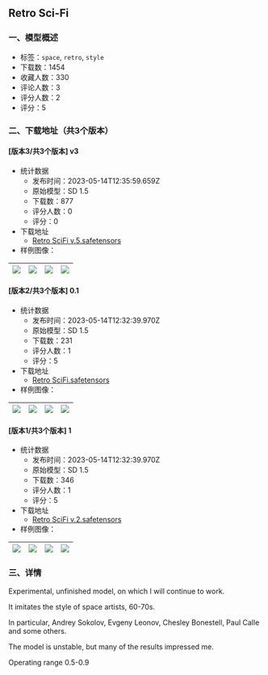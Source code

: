 ## Retro Sci-Fi
### 一、模型概述

- 标签：`space`, `retro`, `style`
- 下载数：1454
- 收藏人数：330
- 评论人数：3
- 评分人数：2
- 评分：5

### 二、下载地址（共3个版本）

#### [版本3/共3个版本] v3

- 统计数据
  - 发布时间：2023-05-14T12:35:59.659Z
  - 原始模型：SD 1.5
  - 下载数：877
  - 评分人数：0
  - 评分：0
- 下载地址
  - [Retro SciFi v.5.safetensors](https://civitai.com/api/download/models/70487)
- 样例图像：

| <img src="https://image.civitai.com/xG1nkqKTMzGDvpLrqFT7WA/65ecd018-142a-422d-884e-e94ffcd41416/width=450/787073.jpeg" /> | <img src="https://image.civitai.com/xG1nkqKTMzGDvpLrqFT7WA/81688660-4166-45f4-94ea-67e0f1d078d2/width=450/787074.jpeg" /> | <img src="https://image.civitai.com/xG1nkqKTMzGDvpLrqFT7WA/c184e923-6d12-4859-acf1-aaeb8654e01a/width=450/787075.jpeg" /> | <img src="https://image.civitai.com/xG1nkqKTMzGDvpLrqFT7WA/ebc08583-98e3-449c-8469-a2a28e629a91/width=450/787080.jpeg" /> |
| ---- | ---- | ---- | ---- |

#### [版本2/共3个版本] 0.1

- 统计数据
  - 发布时间：2023-05-14T12:32:39.970Z
  - 原始模型：SD 1.5
  - 下载数：231
  - 评分人数：1
  - 评分：5
- 下载地址
  - [Retro SciFi.safetensors](https://civitai.com/api/download/models/63282)
- 样例图像：

| <img src="https://image.civitai.com/xG1nkqKTMzGDvpLrqFT7WA/64ad87e8-c317-46db-8461-71549cf931ec/width=450/697827.jpeg" /> | <img src="https://image.civitai.com/xG1nkqKTMzGDvpLrqFT7WA/f024e1c7-95c6-4fe0-b151-4f77c4ddaa3c/width=450/697828.jpeg" /> | <img src="https://image.civitai.com/xG1nkqKTMzGDvpLrqFT7WA/2fd39fc7-e9ed-469a-8e0b-898d1fd5362d/width=450/697829.jpeg" /> | <img src="https://image.civitai.com/xG1nkqKTMzGDvpLrqFT7WA/46bc08c8-da25-4e47-9ae6-f854ea7d3c3b/width=450/697831.jpeg" /> |
| ---- | ---- | ---- | ---- |

#### [版本1/共3个版本] 1

- 统计数据
  - 发布时间：2023-05-14T12:32:39.970Z
  - 原始模型：SD 1.5
  - 下载数：346
  - 评分人数：1
  - 评分：5
- 下载地址
  - [Retro SciFi v.2.safetensors](https://civitai.com/api/download/models/64119)
- 样例图像：

| <img src="https://image.civitai.com/xG1nkqKTMzGDvpLrqFT7WA/5ba962b4-e605-4531-aaed-7f5a79ff90e8/width=450/707856.jpeg" /> | <img src="https://image.civitai.com/xG1nkqKTMzGDvpLrqFT7WA/f7642349-a5ac-4a58-96e7-e603e48e43c4/width=450/707858.jpeg" /> | <img src="https://image.civitai.com/xG1nkqKTMzGDvpLrqFT7WA/54dd2ca8-4884-4aeb-83e2-5e6b2d7dd363/width=450/707859.jpeg" /> | <img src="https://image.civitai.com/xG1nkqKTMzGDvpLrqFT7WA/b28ffbe8-e4c4-412b-be57-c867fcc83be1/width=450/707860.jpeg" /> |
| ---- | ---- | ---- | ---- |


### 三、详情
<p>Experimental, unfinished model, on which I will continue to work.</p><p>It imitates the style of space artists, 60-70s.</p><p>In particular, Andrey Sokolov, Evgeny Leonov, Chesley Bonestell, Paul Calle and some others.</p><p>The model is unstable, but many of the results impressed me.</p><p>Operating range 0.5-0.9</p>